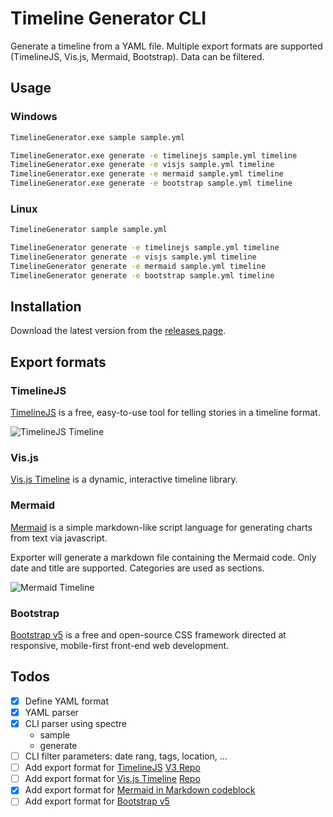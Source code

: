 # Timeline Generator CLI

Generate a timeline from a YAML file. Multiple export formats are supported (TimelineJS, Vis.js, Mermaid, Bootstrap). Data can be filtered.

## Usage

### Windows

```cmd
TimelineGenerator.exe sample sample.yml

TimelineGenerator.exe generate -e timelinejs sample.yml timeline
TimelineGenerator.exe generate -e visjs sample.yml timeline
TimelineGenerator.exe generate -e mermaid sample.yml timeline
TimelineGenerator.exe generate -e bootstrap sample.yml timeline
```

### Linux

```bash
TimelineGenerator sample sample.yml

TimelineGenerator generate -e timelinejs sample.yml timeline
TimelineGenerator generate -e visjs sample.yml timeline
TimelineGenerator generate -e mermaid sample.yml timeline
TimelineGenerator generate -e bootstrap sample.yml timeline
```

## Installation

Download the latest version from the [releases page](https://github.com/spech66/timelinegenerator/releases).

## Export formats

### TimelineJS

[TimelineJS](https://timeline.knightlab.com/) is a free, easy-to-use tool for telling stories in a timeline format.

![TimelineJS Timeline](https://media.githubusercontent.com/media/spech66/timelinegenerator/main/_Misc/timelinejs.png)

### Vis.js

[Vis.js Timeline](https://visjs.github.io/vis-timeline/examples/timeline/) is a dynamic, interactive timeline library.

### Mermaid

[Mermaid](https://mermaid.js.org/syntax/timeline.html) is a simple markdown-like script language for generating charts from text via javascript.

Exporter will generate a markdown file containing the Mermaid code. Only date and title are supported. Categories are used as sections.

![Mermaid Timeline](https://media.githubusercontent.com/media/spech66/timelinegenerator/main/_Misc/mermaid.png)

### Bootstrap

[Bootstrap v5](https://getbootstrap.com/docs/5.3/components/card/) is a free and open-source CSS framework directed at responsive, mobile-first front-end web development.

## Todos

- [x] Define YAML format
- [x] YAML parser
- [x] CLI parser using spectre
    - sample
	- generate
- [ ] CLI filter parameters: date rang, tags, location, ...
- [ ] Add export format for [TimelineJS](https://timeline.knightlab.com/) [V3 Repo](https://github.com/NUKnightLab/TimelineJS3)
- [ ] Add export format for	[Vis.js Timeline](https://visjs.github.io/vis-timeline/) [Repo](https://github.com/visjs/vis-timeline)
- [x] Add export format for [Mermaid in Markdown codeblock](https://mermaid.js.org/syntax/timeline.html)
- [ ] Add export format for [Bootstrap v5](https://getbootstrap.com/docs/5.3/components/card/)
